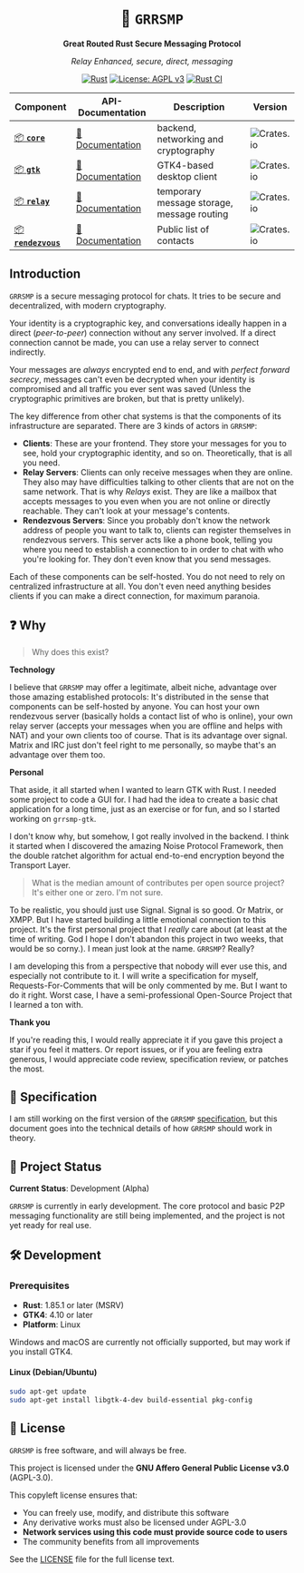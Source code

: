 <div align="center">

# 🦀 `GRRSMP`

**Great Routed Rust Secure Messaging Protocol**

_Relay Enhanced, secure, direct, messaging_

[![Rust](https://img.shields.io/badge/language-Rust-orange.svg)](https://www.rust-lang.org/)
[![License: AGPL v3](https://img.shields.io/badge/License-AGPL_v3-blue.svg)](https://www.gnu.org/licenses/agpl-3.0)
[![Rust CI](https://github.com/PlexSheep/grrsmp/actions/workflows/cargo.yaml/badge.svg)](https://github.com/PlexSheep/grrsmp/actions/workflows/cargo.yaml)

| Component                                                          | API-Documentation                                     | Description                                | Version                                                         |
| ------------------------------------------------------------------ | ----------------------------------------------------- | ------------------------------------------ | --------------------------------------------------------------- |
| [📦 **`core`** ](https://crates.io/crates/grrsmp-core)             | [📖 Documentation](https://docs.rs/grrsmp-core)       | backend, networking and cryptography       | ![Crates.io](https://img.shields.io/crates/v/grrsmp-core)       |
| [📦 **`gtk`**](https://crates.io/crates/grrsmp-gtk)                | [📖 Documentation](https://docs.rs/grrsmp-gtk)        | GTK4-based desktop client                  | ![Crates.io](https://img.shields.io/crates/v/grrsmp-gtk)        |
| [📦 **`relay`** ](https://crates.io/crates/grrsmp-relay)           | [📖 Documentation](https://docs.rs/grrsmp-relay)      | temporary message storage, message routing | ![Crates.io](https://img.shields.io/crates/v/grrsmp-relay)      |
| [📦 **`rendezvous`** ](https://crates.io/crates/grrsmp-rendezvous) | [📖 Documentation](https://docs.rs/grrsmp-rendezvous) | Public list of contacts                    | ![Crates.io](https://img.shields.io/crates/v/grrsmp-rendezvous) |

</div>

## Introduction

`GRRSMP` is a secure messaging protocol for chats. It tries to be secure and
decentralized, with modern cryptography.

Your identity is a cryptographic key, and conversations ideally happen in a
direct (_peer-to-peer_) connection without any server involved. If a direct
connection cannot be made, you can use a relay server to connect indirectly.

Your messages are _always_ encrypted end to end, and with
_perfect forward secrecy_, messages can't even be decrypted when your identity
is compromised and all traffic you ever sent was saved (Unless the cryptographic
primitives are broken, but that is pretty unlikely).

The key difference from other chat systems is that the
components of its infrastructure are separated. There are 3 kinds of actors in
`GRRSMP`:

- **Clients**: These are your frontend. They store your messages for you
  to see, hold your cryptographic identity, and so on. Theoretically, that is
  all you need.
- **Relay Servers**: Clients can only receive messages when they are online. They also
  may have difficulties talking to other clients that are not on the same network.
  That is why _Relays_ exist. They are like a mailbox that accepts messages to
  you even when you are not online or directly reachable. They can't look at
  your message's contents.
- **Rendezvous Servers**: Since you probably don't know the network address of
  people you want to talk to, clients can register themselves in rendezvous
  servers. This server acts like a phone book, telling you where you need to
  establish a connection to in order to chat with who you're looking for. They
  don't even know that you send messages.

Each of these components can be self-hosted. You do not need to rely on
centralized infrastructure at all. You don't even need anything besides
clients if you can make a direct connection, for maximum paranoia.

## ❓ Why

> Why does this exist?

**Technology**

I believe that `GRRSMP` may offer a legitimate, albeit niche, advantage over
those amazing established protocols: It's distributed in the sense that
components can be self-hosted by anyone. You can host your own rendezvous
server (basically holds a contact list of who is online), your own relay server
(accepts your messages when you are offline and helps with NAT) and your own
clients too of course. That is its advantage over signal. Matrix and IRC just
don't feel right to me personally, so maybe that's an advantage over them too.

**Personal**

That aside, it all started when I wanted to learn GTK with Rust. I needed some project to
code a GUI for. I had had the idea to create a basic chat application for a long
time, just as an exercise or for fun, and so I started working on `grrsmp-gtk`.

I don't know why, but somehow, I got really involved in the backend. I think it
started when I discovered the amazing Noise Protocol Framework, then the double
ratchet algorithm for actual end-to-end encryption beyond the Transport Layer.

> What is the median amount of contributes per open source project? It's either one or zero. I'm not sure.

To be realistic, you should just use Signal. Signal is so good. Or Matrix, or
XMPP. But I have started building a little emotional connection to this
project. It's the first personal project that I _really_ care about (at least at
the time of writing. God I hope I don't abandon this project in two weeks, that
would be so corny.). I mean just look at the name. `GRRSMP`? Really?

I am developing this from a perspective that nobody will ever use this, and
especially not contribute to it. I will write a specification for myself,
Requests-For-Comments that will be only commented by me. But I want to do
it right. Worst case, I have a semi-professional Open-Source Project that
I learned a ton with.

**Thank you**

If you're reading this, I would really appreciate it if you gave this project
a star if you feel it matters. Or report issues, or if you are feeling extra
generous, I would appreciate code review, specification review, or patches the
most.

## 📖 Specification

I am still working on the first version of the `GRRSMP`
[specification](./docs/specification.md), but this document goes into the
technical details of how `GRRSMP` should work in theory.

## 🚧 Project Status

**Current Status**: Development (Alpha)

`GRRSMP` is currently in early development. The core protocol and basic P2P messaging
functionality are still being implemented, and the project is not yet ready
for real use.

## 🛠️ Development

### Prerequisites

- **Rust**: 1.85.1 or later (MSRV)
- **GTK4**: 4.10 or later
- **Platform**: Linux

Windows and macOS are currently not officially supported, but may work if you
install GTK4.

#### Linux (Debian/Ubuntu)

```bash
sudo apt-get update
sudo apt-get install libgtk-4-dev build-essential pkg-config
```

## 📜 License

`GRRSMP` is free software, and will always be free.

This project is licensed under the **GNU Affero General Public License v3.0** (AGPL-3.0).

This copyleft license ensures that:

- You can freely use, modify, and distribute this software
- Any derivative works must also be licensed under AGPL-3.0
- **Network services using this code must provide source code to users**
- The community benefits from all improvements

See the [LICENSE](LICENSE) file for the full license text.
